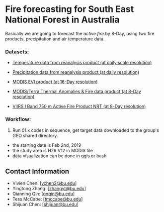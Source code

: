 # Fire forecasting for South East National Forest in Australia

Basically we are going to forecast the _active fire_ by 8-Day, using two fire products, precipitation and air temperature data.


### Datasets:
- [Temperature data from reanalysis product (at daily scale resolution)](https://www.esrl.noaa.gov/psd/forecasts/reforecast2/download.html)

- [Precipitation data from reanalysis product (at daily resolution)](https://www.esrl.noaa.gov/psd/forecasts/reforecast2/download.html)
- [MODIS EVI product (at 16-Day resolution)](https://e4ftl01.cr.usgs.gov/MOLT/MOD13A2.006/)
- [MODIS/Terra Thermal Anomalies & Fire data product (at 8-Day resolution)](https://e4ftl01.cr.usgs.gov/MOLT/MOD14A2.006/)
- [VIIRS I Band 750 m Active Fire Product NRT (at 8-Day resolution)](https://e4ftl01.cr.usgs.gov/VIIRS/VNP14A1.001/)

### Workflow:

1. Run 01.x codes in sequence, get target data downloaded to the group's GEO shared directory.
 - the starting date is Feb 2nd, 2019
 - the study area is H29 V12 in MODIS tile
 - data visualization can be done in qgis or bash

## Contact Information
- Vivien Chen: [vchen2@bu.edu]
- Yingtong Zhang: [zhangyt@bu.edu]
- Qianning Qin: [qnqin@bu.edu]
- Tess McCabe: [tmccabe@bu.edu]
- Shijuan Chen: [shijuan@bu.edu]

